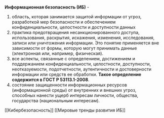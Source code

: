 **Информационная безопасность (ИБ)** -
1. область, которая занимается защитой информации от угроз, разработкой мер безопасности и обеспечением конфиденциальности, целостности и доступности данных
2. практика предотвращения несанкционированного доступа, использования, раскрытия, искажения, изменения, исследования, записи или уничтожения информации. Это понятие применяется вне зависимости от формы, которую могут принимать данные (электронная или, например, физическая).
3. все аспекты, связанные с определением, достижением и поддержанием конфиденциальности, целостности, доступности, неотказуемости, подотчетности, аутентичности и достоверности информации или средств ее обработки. **Такое определение содержится в ГОСТ Р 53113.1-2008**.
4. состояние защищенности информационных ресурсов (информационной среды) от внутренних и внешних угроз, способных нанести ущерб интересам личности, общества, государства (национальным интересам).

[[Кибербезопасность]]
[[Мировые тренды развития ИБ]]

